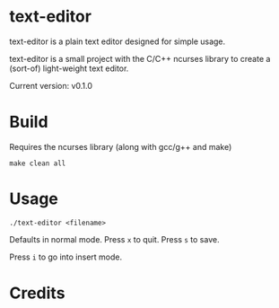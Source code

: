 # text-editor

text-editor is a plain text editor designed for simple usage.

text-editor is a small project with the C/C++ ncurses library to create a (sort-of) light-weight text editor.

Current version: v0.1.0

# Build

Requires the ncurses library (along with gcc/g++ and make)

    make clean all

# Usage

    ./text-editor <filename>

Defaults in normal mode. Press `x` to quit. Press `s` to save.

Press `i` to go into insert mode.

# Credits
